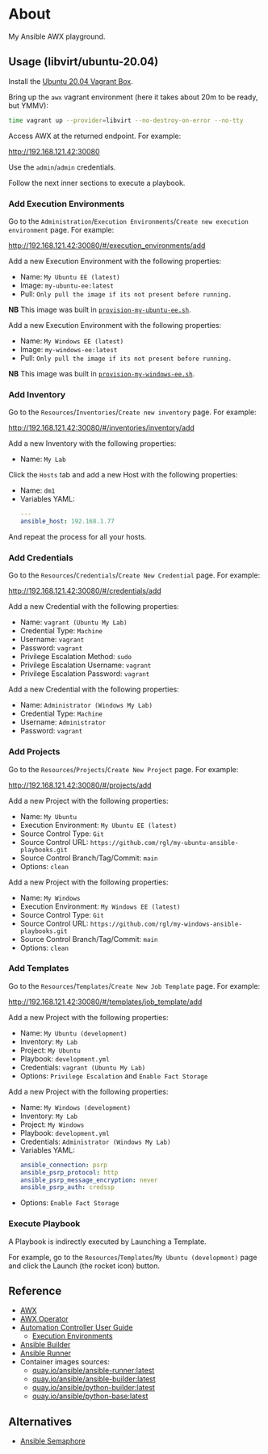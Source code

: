 # About

My Ansible AWX playground.

## Usage (libvirt/ubuntu-20.04)

Install the [Ubuntu 20.04 Vagrant Box](https://github.com/rgl/ubuntu-vagrant).

Bring up the `awx` vagrant environment (here it takes about 20m to be ready, but YMMV):

```bash
time vagrant up --provider=libvirt --no-destroy-on-error --no-tty
```

Access AWX at the returned endpoint. For example:

http://192.168.121.42:30080

Use the `admin`/`admin` credentials.

Follow the next inner sections to execute a playbook.

### Add Execution Environments

Go to the `Administration`/`Execution Environments`/`Create new execution environment` page. For example:

http://192.168.121.42:30080/#/execution_environments/add

Add a new Execution Environment with the following properties:

* Name: `My Ubuntu EE (latest)`
* Image: `my-ubuntu-ee:latest`
* Pull: `Only pull the image if its not present before running.`

**NB** This image was built in [`provision-my-ubuntu-ee.sh`](provision-my-ubuntu-ee.sh).

Add a new Execution Environment with the following properties:

* Name: `My Windows EE (latest)`
* Image: `my-windows-ee:latest`
* Pull: `Only pull the image if its not present before running.`

**NB** This image was built in [`provision-my-windows-ee.sh`](provision-my-windows-ee.sh).

### Add Inventory

Go to the `Resources`/`Inventories`/`Create new inventory` page. For example:

http://192.168.121.42:30080/#/inventories/inventory/add

Add a new Inventory with the following properties:

* Name: `My Lab`

Click the `Hosts` tab and add a new Host with the following properties:

* Name: `dm1`
* Variables YAML:
    ```yaml
    ---
    ansible_host: 192.168.1.77
    ```

And repeat the process for all your hosts.

### Add Credentials

Go to the `Resources`/`Credentials`/`Create New Credential` page. For example:

http://192.168.121.42:30080/#/credentials/add

Add a new Credential with the following properties:

* Name: `vagrant (Ubuntu My Lab)`
* Credential Type: `Machine`
* Username: `vagrant`
* Password: `vagrant`
* Privilege Escalation Method: `sudo`
* Privilege Escalation Username: `vagrant`
* Privilege Escalation Password: `vagrant`

Add a new Credential with the following properties:

* Name: `Administrator (Windows My Lab)`
* Credential Type: `Machine`
* Username: `Administrator`
* Password: `vagrant`

### Add Projects

Go to the `Resources`/`Projects`/`Create New Project` page. For example:

http://192.168.121.42:30080/#/projects/add

Add a new Project with the following properties:

* Name: `My Ubuntu`
* Execution Environment: `My Ubuntu EE (latest)`
* Source Control Type: `Git`
* Source Control URL: `https://github.com/rgl/my-ubuntu-ansible-playbooks.git`
* Source Control Branch/Tag/Commit: `main`
* Options: `clean`

Add a new Project with the following properties:

* Name: `My Windows`
* Execution Environment: `My Windows EE (latest)`
* Source Control Type: `Git`
* Source Control URL: `https://github.com/rgl/my-windows-ansible-playbooks.git`
* Source Control Branch/Tag/Commit: `main`
* Options: `clean`

### Add Templates

Go to the `Resources`/`Templates`/`Create New Job Template` page. For example:

http://192.168.121.42:30080/#/templates/job_template/add

Add a new Project with the following properties:

* Name: `My Ubuntu (development)`
* Inventory: `My Lab`
* Project: `My Ubuntu`
* Playbook: `development.yml`
* Credentials: `vagrant (Ubuntu My Lab)`
* Options: `Privilege Escalation` and `Enable Fact Storage`

Add a new Project with the following properties:

* Name: `My Windows (development)`
* Inventory: `My Lab`
* Project: `My Windows`
* Playbook: `development.yml`
* Credentials: `Administrator (Windows My Lab)`
* Variables YAML:
    ```yaml
    ansible_connection: psrp
    ansible_psrp_protocol: http
    ansible_psrp_message_encryption: never
    ansible_psrp_auth: credssp
    ```
* Options: `Enable Fact Storage`

### Execute Playbook

A Playbook is indirectly executed by Launching a Template.

For example, go to the `Resources`/`Templates`/`My Ubuntu (development)` page
and click the Launch (the rocket icon) button.

## Reference

* [AWX](https://github.com/ansible/awx)
* [AWX Operator](https://github.com/ansible/awx-operator)
* [Automation Controller User Guide](https://docs.ansible.com/automation-controller/latest/html/userguide/index.html)
  * [Execution Environments](https://docs.ansible.com/automation-controller/latest/html/userguide/execution_environments.html)
* [Ansible Builder](https://ansible-builder.readthedocs.io)
* [Ansible Runner](https://ansible-runner.readthedocs.io)
* Container images sources:
  * [quay.io/ansible/ansible-runner:latest](https://github.com/ansible/ansible-runner/blob/devel/Dockerfile)
  * [quay.io/ansible/ansible-builder:latest](https://github.com/ansible/ansible-builder/blob/devel/Containerfile)
  * [quay.io/ansible/python-builder:latest](https://github.com/ansible/python-builder-image/blob/main/Containerfile)
  * [quay.io/ansible/python-base:latest](https://github.com/ansible/python-base-image/blob/main/Containerfile)

## Alternatives

* [Ansible Semaphore](https://github.com/ansible-semaphore/semaphore)
